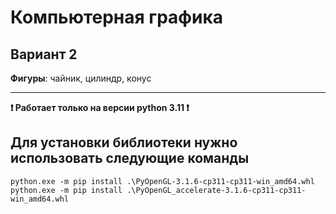 # Компьютерная графика

## Вариант 2
**Фигуры**: чайник, цилиндр, конус

---

**❗ Работает только на версии python 3.11 ❗**

## Для установки библиотеки нужно использовать следующие команды

```
python.exe -m pip install .\PyOpenGL-3.1.6-cp311-cp311-win_amd64.whl
python.exe -m pip install .\PyOpenGL_accelerate-3.1.6-cp311-cp311-win_amd64.whl
```
